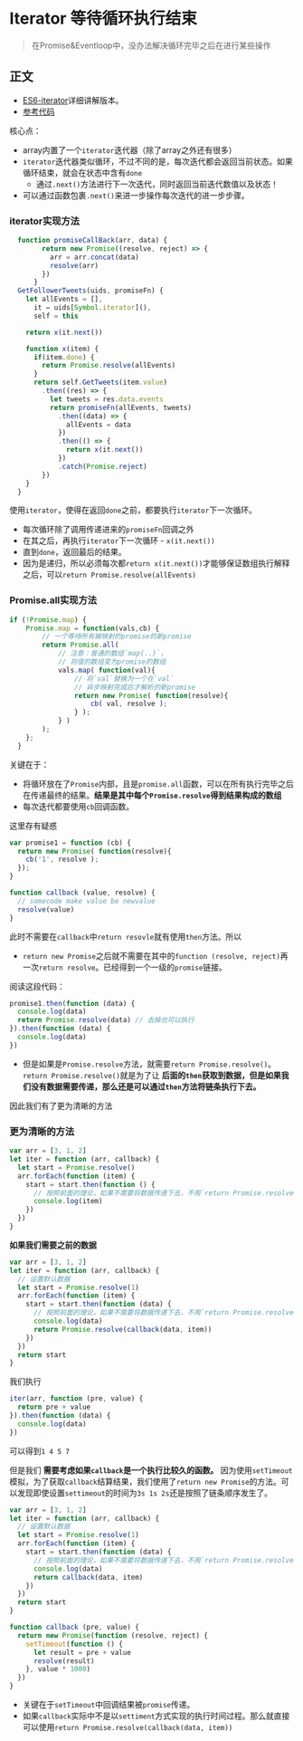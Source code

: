 # Iterator 等待循环执行结束
> 在Promise&Eventloop中，没办法解决循环完毕之后在进行某些操作

## 正文

* [ES6-iterator](http://es6.ruanyifeng.com/#docs/iterator)详细讲解版本。
* [参考代码](https://blog.csdn.net/u010176097/article/details/70267279)

核心点：

* array内置了一个`iterator`迭代器（除了array之外还有很多）
* `iterator`迭代器类似循环，不过不同的是，每次迭代都会返回当前状态。如果循环结束，就会在状态中含有`done`
    * 通过`.next()`方法进行下一次迭代，同时返回当前迭代数值以及状态！
* 可以通过函数包裹`.next()`来进一步操作每次迭代的进一步步骤。

### iterator实现方法

```Javascript
  function promiseCallBack(arr, data) {
        return new Promise((resolve, reject) => {
          arr = arr.concat(data)
          resolve(arr)
        })
      }
  GetFollowerTweets(uids, promiseFn) {
    let allEvents = [],
      it = uids[Symbol.iterator](),
      self = this

    return x(it.next())

    function x(item) {
      if(item.done) {
        return Promise.resolve(allEvents)
      }
      return self.GetTweets(item.value)
        .then((res) => {
          let tweets = res.data.events
          return promiseFn(allEvents, tweets)
            .then((data) => {
              allEvents = data
            })
            .then(() => {
              return x(it.next())
            })
            .catch(Promise.reject)
        })
    }
  }
```

使用`iterator`，使得在返回`done`之前，都要执行`iterator`下一次循环。

* 每次循环除了调用传递进来的`promiseFn`回调之外
* 在其之后，再执行`iterator`下一次循环 - `x(it.next())`
* 直到`done`，返回最后的结果。
* 因为是递归，所以必须每次都`return x(it.next())`才能够保证数组执行解释之后，可以`return Promise.resolve(allEvents)`


### Promise.all实现方法

```Javascript
if (!Promise.map) {
	Promise.map = function(vals,cb) {
		// 一个等待所有被映射的promise的新promise
		return Promise.all(
			// 注意：普通的数组`map(..)`，
			// 将值的数组变为promise的数组
			vals.map( function(val){
				// 将`val`替换为一个在`val`
				// 异步映射完成后才解析的新promise
				return new Promise( function(resolve){
					cb( val, resolve );
				} );
			} )
		);
	};
  }
```

关键在于：

* 将循环放在了`Promise`内部，且是`promise.all`函数，可以在所有执行完毕之后在传递最终的结果。**结果是其中每个`Promise.resolve`得到结果构成的数组**
* 每次迭代都要使用`cb`回调函数。

这里存有疑惑

```JavaScript
var promise1 = function (cb) {
  return new Promise( function(resolve){
    cb('1', resolve );
  });
}

function callback (value, resolve) {
  // somecode make value be newvalue
  resolve(value)
}
```

此时不需要在`callback`中`return resovle`就有使用`then`方法。所以

* `return new Promise`之后就不需要在其中的`function (resolve, reject)`再一次`return resolve`。已经得到一个一级的`promise`链接。

阅读这段代码：

```JavaScript
promise1.then(function (data) {
  console.log(data)
  return Promise.resolve(data) // 去掉也可以执行
}).then(function (data) {
  console.log(data)
})
```

* 但是如果是`Promise.resolve`方法，就需要`return Promise.resolve()`。`return Promise.resolve()`就是为了让 **后面的`then`获取到数据，但是如果我们没有数据需要传递，那么还是可以通过`then`方法将链条执行下去。**

因此我们有了更为清晰的方法

### 更为清晰的方法

```JavaScript
var arr = [3, 1, 2]
let iter = function (arr, callback) {
  let start = Promise.resolve()
  arr.forEach(function (item) {
    start = start.then(function () {
      // 按照前面的理论，如果不需要将数据传递下去，不用`return Promise.resolve()`
      console.log(item)
    })
  })
}
```

**如果我们需要之前的数据**

```JavaScript
var arr = [3, 1, 2]
let iter = function (arr, callback) {
  // 设置默认数据
  let start = Promise.resolve(1)
  arr.forEach(function (item) {
    start = start.then(function (data) {
      // 按照前面的理论，如果不需要将数据传递下去，不用`return Promise.resolve()`
      console.log(data)
      return Promise.resolve(callback(data, item))
    })
  })
  return start
}
```

我们执行

```JavaScript
iter(arr, function (pre, value) {
  return pre + value
}).then(function (data) {
  console.log(data)
})
```

可以得到`1 4 5 7`

但是我们 **需要考虑如果`callback`是一个执行比较久的函数。** 因为使用`setTimeout`模拟，为了获取`callback`结算结果，我们使用了`return new Promise`的方法。可以发现即使设置`settimeout`的时间为`3s 1s 2s`还是按照了链条顺序发生了。

```JavaScript
var arr = [3, 1, 2]
let iter = function (arr, callback) {
  // 设置默认数据
  let start = Promise.resolve(1)
  arr.forEach(function (item) {
    start = start.then(function (data) {
      // 按照前面的理论，如果不需要将数据传递下去，不用`return Promise.resolve()`
      console.log(data)
      return callback(data, item)
    })
  })
  return start
}
```

```JavaScript
function callback (pre, value) {
  return new Promise(function (resolve, reject) {
    setTimeout(function () {
      let result = pre + value
      resolve(result)
    }, value * 1000) 
  })
}
```

* 关键在于`setTimeout`中回调结果被`promise`传递。
* 如果`callback`实际中不是以`settiment`方式实现的执行时间过程。那么就直接可以使用`return Promise.resolve(callback(data, item))`
